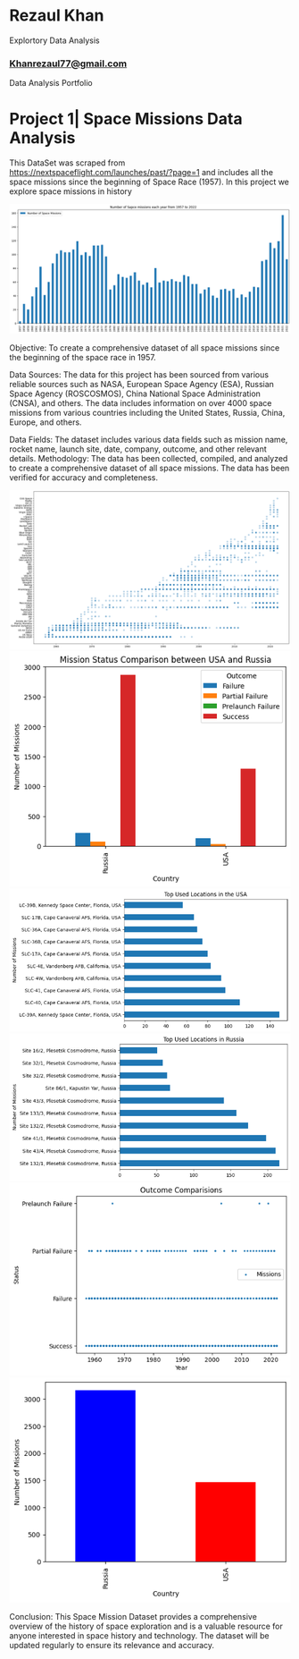 # Rezaul Khan
Explortory Data Analysis
### Khanrezaul77@gmail.com

Data Analysis Portfolio

# Project 1| Space Missions Data Analysis

This DataSet was scraped from https://nextspaceflight.com/launches/past/?page=1 and includes all the space missions since the beginning of Space Race (1957). In this project we explore space missions in history 

![alt text](1.png "Space Missions Timeline")

Objective: To create a comprehensive dataset of all space missions since the beginning of the space race in 1957.

Data Sources: The data for this project has been sourced from various reliable sources such as NASA, European Space Agency (ESA), Russian Space Agency (ROSCOSMOS), China National Space Administration (CNSA), and others. The data includes information on over 4000 space missions from various countries including the United States, Russia, China, Europe, and others.

Data Fields: The dataset includes various data fields such as mission name, rocket name, launch site, date, company, outcome, and other relevant details.
Methodology: The data has been collected, compiled, and analyzed to create a comprehensive dataset of all space missions. The data has been verified for accuracy and completeness.

![alt text](3.png "Logo Title Text 1") 
![alt text](6.png "USA vs RUSSIA")
![alt text](7.png "Most used locations in USA")
![alt text](8.png "Most used locations in Russia")
![alt text](2.png "Logo Title Text 1")
![alt text](5.png "Logo Title Text 1")

Conclusion: This Space Mission Dataset provides a comprehensive overview of the history of space exploration and is a valuable resource for anyone interested in space history and technology. The dataset will be updated regularly to ensure its relevance and accuracy.







